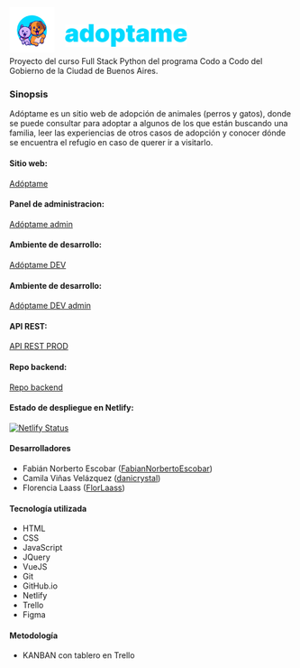 <p align="left">
<img src="img/isotipo redondo.png" alt="adoptame_isotipo" width="80" height="80" style="margin-right: 15px; margin-bottom: -10px;"/>
<img src="img/logotipo celeste.png" alt="adoptame_isotipo" height="40"/>
</p>
Proyecto del curso Full Stack Python del programa Codo a Codo del Gobierno de la Ciudad de Buenos Aires.

### Sinopsis

Adóptame es un sitio web de adopción de animales (perros y gatos), donde se puede consultar para adoptar a algunos de los que están buscando una familia, leer las experiencias de otros casos de adopción y conocer dónde se encuentra el refugio en caso de querer ir a visitarlo.

#### Sitio web:
[Adóptame](https://adoptame-ba.netlify.app)

#### Panel de administracion:
[Adóptame admin](https://adoptame-ba.netlify.app/admin.html)

#### Ambiente de desarrollo:
[Adóptame DEV](https://fabiannorbertoescobar.github.io/adoptame/)

#### Ambiente de desarrollo:
[Adóptame DEV admin](https://fabiannorbertoescobar.github.io/adoptame/admin.html)

#### API REST:
[API REST PROD](https://fabianescobar.pythonanywhere.com)

#### Repo backend:
[Repo backend](https://github.com/FabianNorbertoEscobar/adoptame-api/)

#### Estado de despliegue en Netlify:

[![Netlify Status](https://api.netlify.com/api/v1/badges/7082062a-ae16-4f1a-9c39-835167182ff6/deploy-status)](https://app.netlify.com/sites/adoptame-ba/deploys)

#### Desarrolladores

* Fabián Norberto Escobar ([FabianNorbertoEscobar](https://github.com/FabianNorbertoEscobar))<br>
* Camila Viñas Velázquez ([danicrystal](https://github.com/danicrystal))<br>
* Florencia Laass ([FlorLaass](https://github.com/FlorLaass))<br>

#### Tecnología utilizada
* HTML
* CSS
* JavaScript
* JQuery
* VueJS
* Git
* GitHub.io
* Netlify
* Trello
* Figma

#### Metodología
* KANBAN con tablero en Trello
